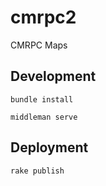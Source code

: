 # cmrpc2
CMRPC Maps

## Development
`bundle install`

`middleman serve`

## Deployment
`rake publish`
